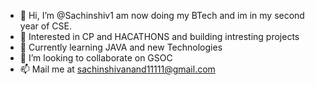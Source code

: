 - 👋 Hi, I’m @Sachinshiv1 am now doing my BTech and im in my second year of CSE.
- 👀 Interested in CP and HACATHONS and building intresting projects
- 🌱 Currently learning JAVA and new Technologies
- 💞️ I’m looking to collaborate on GSOC
- 📫 Mail me at sachinshivanand11111@gmail.com

<!---
Sachinshiv1/Sachinshiv1 is a ✨ special ✨ repository because its `README.md` (this file) appears on your GitHub profile.
You can click the Preview link to take a look at your changes.
--->
